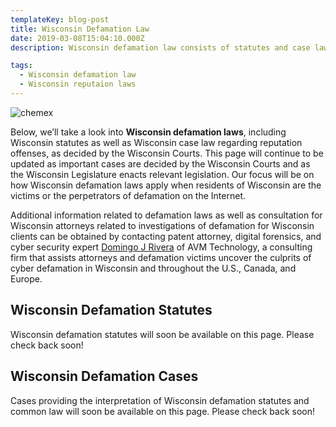 ```yaml
---
templateKey: blog-post
title: Wisconsin Defamation Law
date: 2019-03-08T15:04:10.000Z
description: Wisconsin defamation law consists of statutes and case law.  Defamation law in Wisconsin may include libel, slander, false light, intereference with business relations, and other torts.  

tags:
  - Wisconsin defamation law
  - Wisconsin reputaion laws
---
```

![chemex](/img/chemex.jpg)

Below, we’ll take a look into **Wisconsin defamation laws**, including Wisconsin statutes as well as Wisconsin case law regarding reputation offenses, as decided by the Wisconsin Courts.  This page will continue to be updated as important cases are decided by the Wisconsin Courts and as the Wisconsin Legislature enacts relevant legislation.  Our focus will be on how Wisconsin defamation laws apply when residents of Wisconsin are the victims or the perpetrators of defamation on the Internet.

Additional information related to defamation laws as well as consultation for Wisconsin attorneys related to investigations of defamation for Wisconsin clients can be obtained by contacting patent attorney, digital forensics, and cyber security expert [Domingo J Rivera](http://www.cyberdefamationlawyer.com) of AVM Technology, a consulting firm that assists attorneys and defamation victims uncover the culprits of cyber defamation in Wisconsin and throughout the U.S., Canada, and Europe. 

## Wisconsin Defamation Statutes

Wisconsin defamation statutes will soon be available on this page.  Please check back soon! 

## Wisconsin Defamation Cases

Cases providing the interpretation of Wisconsin defamation statutes and common law will soon be available on this page.  Please check back soon! 
